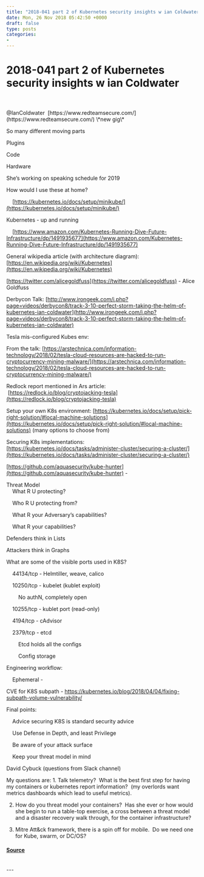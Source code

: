 ```yaml
---
title: "2018-041 part 2 of Kubernetes security insights w ian Coldwater"
date: Mon, 26 Nov 2018 05:42:50 +0000
draft: false
type: posts
categories: 
- 
---
```

# 2018-041 part 2 of Kubernetes security insights w ian Coldwater

<br/>

<br/>
@IanColdwater  [https://www.redteamsecure.com/](https://www.redteamsecure.com/) \*new gig\*

So many different moving parts

Plugins

Code

Hardware

She’s working on speaking schedule for 2019

How would I use these at home?

    [https://kubernetes.io/docs/setup/minikube/](https://kubernetes.io/docs/setup/minikube/)

Kubernetes - up and running

    [https://www.amazon.com/Kubernetes-Running-Dive-Future-Infrastructure/dp/1491935677](https://www.amazon.com/Kubernetes-Running-Dive-Future-Infrastructure/dp/1491935677)

General wikipedia article (with architecture diagram): [https://en.wikipedia.org/wiki/Kubernetes](https://en.wikipedia.org/wiki/Kubernetes)

[https://twitter.com/alicegoldfuss](https://twitter.com/alicegoldfuss) \- Alice Goldfuss

Derbycon Talk: [http://www.irongeek.com/i.php?page=videos/derbycon8/track-3-10-perfect-storm-taking-the-helm-of-kubernetes-ian-coldwater](http://www.irongeek.com/i.php?page=videos/derbycon8/track-3-10-perfect-storm-taking-the-helm-of-kubernetes-ian-coldwater)

Tesla mis-configured Kubes env:

From the talk: [https://arstechnica.com/information-technology/2018/02/tesla-cloud-resources-are-hacked-to-run-cryptocurrency-mining-malware/](https://arstechnica.com/information-technology/2018/02/tesla-cloud-resources-are-hacked-to-run-cryptocurrency-mining-malware/)

Redlock report mentioned in Ars article:  [https://redlock.io/blog/cryptojacking-tesla](https://redlock.io/blog/cryptojacking-tesla)

Setup your own K8s environment: [https://kubernetes.io/docs/setup/pick-right-solution/#local-machine-solutions](https://kubernetes.io/docs/setup/pick-right-solution/#local-machine-solutions) (many options to choose from)

Securing K8s implementations: [https://kubernetes.io/docs/tasks/administer-cluster/securing-a-cluster/](https://kubernetes.io/docs/tasks/administer-cluster/securing-a-cluster/)

[https://github.com/aquasecurity/kube-hunter](https://github.com/aquasecurity/kube-hunter) \-

  

Threat Model  
    What R U protecting?

    Who R U protecting from?

    What R your Adversary’s capabilities?

    What R your capabilities?

Defenders think in Lists

Attackers think in Graphs

What are some of the visible ports used in K8S?

    44134/tcp - Helmtiller, weave, calico

    10250/tcp - kubelet (kublet exploit)

        No authN, completely open

    10255/tcp - kublet port (read-only)

    4194/tcp - cAdvisor

    2379/tcp - etcd

        Etcd holds all the configs

        Config storage

Engineering workflow:

    Ephemeral -  

CVE for K8S subpath - https://kubernetes.io/blog/2018/04/04/fixing-subpath-volume-vulnerability/

Final points:

    Advice securing K8S is standard security advice

    Use Defense in Depth, and least Privilege

    Be aware of your attack surface

    Keep your threat model in mind

David Cybuck (questions from Slack channel)

My questions are: 1. Talk telemetry?  What is the best first step for having my containers or kubernetes report information?  (my overlords want metrics dashboards which lead to useful metrics).

2.  How do you threat model your containers?  Has she ever or how would she begin to run a table-top exercise, a cross between a threat model and a disaster recovery walk through, for the container infrastructure?

3.  Mitre Att&ck framework, there is a spin off for mobile.  Do we need one for Kube, swarm, or DC/OS?

#### [Source](http://brakeingsecurity.com/2018-041-part-2-of-kubernetes-security-insights-w-ian-coldwater)

<br/>
---
